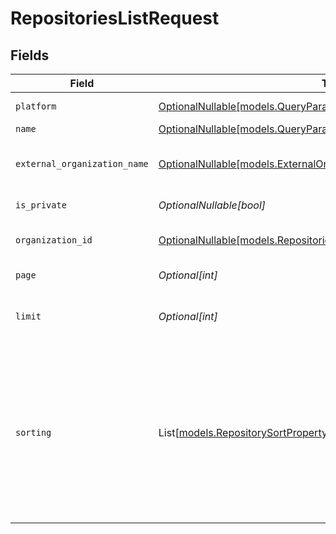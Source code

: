 # RepositoriesListRequest


## Fields

| Field                                                                                                                                                                   | Type                                                                                                                                                                    | Required                                                                                                                                                                | Description                                                                                                                                                             |
| ----------------------------------------------------------------------------------------------------------------------------------------------------------------------- | ----------------------------------------------------------------------------------------------------------------------------------------------------------------------- | ----------------------------------------------------------------------------------------------------------------------------------------------------------------------- | ----------------------------------------------------------------------------------------------------------------------------------------------------------------------- |
| `platform`                                                                                                                                                              | [OptionalNullable[models.QueryParamPlatformFilter]](../models/queryparamplatformfilter.md)                                                                              | :heavy_minus_sign:                                                                                                                                                      | Filter by platform.                                                                                                                                                     |
| `name`                                                                                                                                                                  | [OptionalNullable[models.QueryParamRepositoryNameFilter]](../models/queryparamrepositorynamefilter.md)                                                                  | :heavy_minus_sign:                                                                                                                                                      | Filter by name.                                                                                                                                                         |
| `external_organization_name`                                                                                                                                            | [OptionalNullable[models.ExternalOrganizationNameFilter]](../models/externalorganizationnamefilter.md)                                                                  | :heavy_minus_sign:                                                                                                                                                      | Filter by external organization name.                                                                                                                                   |
| `is_private`                                                                                                                                                            | *OptionalNullable[bool]*                                                                                                                                                | :heavy_minus_sign:                                                                                                                                                      | Filter by private status.                                                                                                                                               |
| `organization_id`                                                                                                                                                       | [OptionalNullable[models.RepositoriesListQueryParamOrganizationIDFilter]](../models/repositorieslistqueryparamorganizationidfilter.md)                                  | :heavy_minus_sign:                                                                                                                                                      | Filter by organization ID.                                                                                                                                              |
| `page`                                                                                                                                                                  | *Optional[int]*                                                                                                                                                         | :heavy_minus_sign:                                                                                                                                                      | Page number, defaults to 1.                                                                                                                                             |
| `limit`                                                                                                                                                                 | *Optional[int]*                                                                                                                                                         | :heavy_minus_sign:                                                                                                                                                      | Size of a page, defaults to 10. Maximum is 100.                                                                                                                         |
| `sorting`                                                                                                                                                               | List[[models.RepositorySortProperty](../models/repositorysortproperty.md)]                                                                                              | :heavy_minus_sign:                                                                                                                                                      | Sorting criterion. Several criteria can be used simultaneously and will be applied in order. Add a minus sign `-` before the criteria name to sort by descending order. |